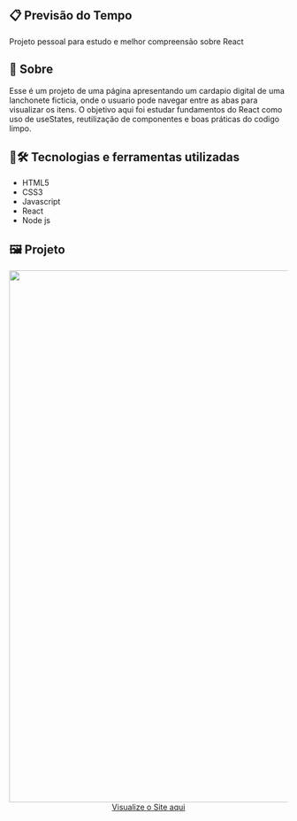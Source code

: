 ## 📋 Previsão  do Tempo
Projeto pessoal para estudo e melhor compreensão sobre React
## 🧐 Sobre
Esse é um projeto de uma página apresentando um cardapio digital de uma lanchonete ficticia, onde o usuario pode navegar entre as abas para visualizar os itens.  O objetivo aqui foi estudar fundamentos do React como uso de useStates, reutilização de componentes e boas práticas do codigo limpo.
## 🤖🛠️ Tecnologias e ferramentas utilizadas
- HTML5
- CSS3
- Javascript
- React
- Node js
## 🖼️ Projeto
<p align="center">
  <img width="1821" height="961" alt="image" src="https://github.com/user-attachments/assets/5076c596-0b1e-40ed-963f-1167e41864e0" />
  <a href="https://brunosts94.github.io/Projetos-React-Portifolio/cardapio-digital">Visualize o Site aqui
</p>

